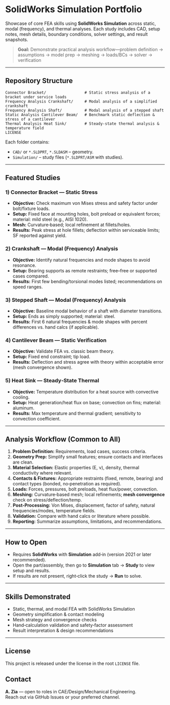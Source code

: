 # SolidWorks Simulation Portfolio

Showcase of core FEA skills using **SolidWorks Simulation** across static, modal (frequency), and thermal analyses. Each study includes CAD, setup notes, mesh details, boundary conditions, solver settings, and result snapshots.

> **Goal:** Demonstrate practical analysis workflow—problem definition → assumptions → model prep → meshing → loads/BCs → solver → verification 

---

## Repository Structure
```
Connector Bracket/                 # Static stress analysis of a bracket under service loads
Frequency Analysis Crankshaft/     # Modal analysis of a simplified crankshaft
Frequency Analysis Shaft/          # Modal analysis of a stepped shaft
Static Analysis Cantilever Beam/   # Benchmark static deflection & stress of a cantilever
Thermal Analysis Heat Sink/        # Steady-state thermal analysis & temperature field
LICENSE
```
Each folder contains:
- `CAD/` or `*.SLDPRT`, `*.SLDASM` – geometry.
- `Simulation/` – study files (`*.SLDPRT/ASM` with studies).

---

## Featured Studies

### 1) Connector Bracket — Static Stress
- **Objective:** Check maximum von Mises stress and safety factor under bolt/fixture loads.
- **Setup:** Fixed face at mounting holes, bolt preload or equivalent forces; material: mild steel (e.g., AISI 1020).
- **Mesh:** Curvature‑based; local refinement at fillets/holes.
- **Results:** Peak stress at hole fillets; deflection within serviceable limits; SF reported against yield.

### 2) Crankshaft — Modal (Frequency) Analysis
- **Objective:** Identify natural frequencies and mode shapes to avoid resonance.
- **Setup:** Bearing supports as remote restraints; free–free or supported cases compared.
- **Results:** First few bending/torsional modes listed; recommendations on speed ranges.

### 3) Stepped Shaft — Modal (Frequency) Analysis
- **Objective:** Baseline modal behavior of a shaft with diameter transitions.
- **Setup:** Ends as simply supported; material: steel.
- **Results:** First 6 natural frequencies & mode shapes with percent differences vs. hand calcs (if applicable).

### 4) Cantilever Beam — Static Verification
- **Objective:** Validate FEA vs. classic beam theory.
- **Setup:** Fixed end constraint; tip load.
- **Results:** Deflection and stress agree with theory within acceptable error (mesh convergence shown).

### 5) Heat Sink — Steady‑State Thermal
- **Objective:** Temperature distribution for a heat source with convective cooling.
- **Setup:** Heat generation/heat flux on base; convection on fins; material: aluminum.
- **Results:** Max temperature and thermal gradient; sensitivity to convection coefficient.


---

## Analysis Workflow (Common to All)
1. **Problem Definition:** Requirements, load cases, success criteria.
2. **Geometry Prep:** Simplify small features; ensure contacts and interfaces are clean.
3. **Material Selection:** Elastic properties (E, ν), density, thermal conductivity where relevant.
4. **Contacts & Fixtures:** Appropriate restraints (fixed, remote, bearing) and contact types (bonded, no‑penetration as required).
5. **Loads:** Forces, pressures, bolt preloads, heat flux/power, convection.
6. **Meshing:** Curvature‑based mesh; local refinements; **mesh convergence** check on stress/deflection/temp.
7. **Post‑Processing:** Von Mises, displacement, factor of safety, natural frequencies/modes, temperature fields.
8. **Validation:** Compare with hand calcs or literature where possible.
9. **Reporting:** Summarize assumptions, limitations, and recommendations.

---

## How to Open
- Requires **SolidWorks** with **Simulation** add‑in (version 2021 or later recommended).
- Open the part/assembly, then go to **Simulation** tab → **Study** to view setup and results.
- If results are not present, right‑click the study → **Run** to solve.


---

## Skills Demonstrated
- Static, thermal, and modal FEA with SolidWorks Simulation  
- Geometry simplification & contact modeling  
- Mesh strategy and convergence checks  
- Hand‑calculation validation and safety‑factor assessment  
- Result interpretation & design recommendations

---

## License
This project is released under the license in the root `LICENSE` file.

## Contact
**A. Zia** — open to roles in CAE/Design/Mechanical Engineering.  
Reach out via GitHub Issues or your preferred channel.
